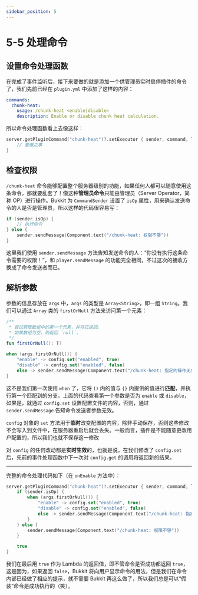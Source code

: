 ```yaml
---
sidebar_position: 5
---
```


# 5-5 处理命令

## 设置命令处理函数

在完成了事件监听后，接下来要做的就是添加一个供管理员实时启停插件的命令了，我们先前已经在 `plugin.yml` 中添加了这样的内容：

```yaml
commands:
  chunk-heat:
    usage: /chunk-heat <enable|disable>
    description: Enable or disable chunk heat calculation.
```

所以命令处理函数看上去像这样：

```kotlin
server.getPluginCommand("chunk-heat")?.setExecutor { sender, command, label, args ->
    // 要做之事
}
```

## 检查权限

`/chunk-heat` 命令能够配置整个服务器级别的功能，如果任何人都可以随意使用这条命令，那就要乱套了！像这种**管理员命令**只能由管理员（Server Operator，简称 OP）进行操作。Bukkit 为 `CommandSender` 设置了 `isOp` 属性，用来确认发送命令的人是否是管理员，所以这样的代码很容易写：

```kotlin
if (sender.isOp) {
    // 执行命令
} else {
    sender.sendMessage(Component.text("/chunk-heat: 权限不够"))
}
```

这里我们使用 `sender.sendMessage` 方法告知发送命令的人：“你没有执行这条命令需要的权限！”，和 `player.sendMessage` 的功能完全相同，不过这次的接收方换成了命令发送者而已。

## 解析参数

参数的信息存放在 `args` 中，`args` 的类型是 `Array<String>`，即一组 `String`。我们可以通过 `Array` 类的 `firstOrNull` 方法来访问第一个元素：

```kotlin
/**
 * 尝试获取数组中的第一个元素，并将它返回。
 * 如果数组为空，则返回 `null`。
 */
fun firstOrNull(): T?
```

```kotlin
when (args.firstOrNull()) {
    "enable" -> config.set("enabled", true)
    "disable" -> config.set("enabled", false)
    else -> sender.sendMessage(Component.text("/chunk-heat: 指定的操作无效"))
}
```

这不是我们第一次使用 `when` 了，它将 `()` 内的值与 `{}` 内提供的值进行**匹配**，并执行第一个匹配到的分支。上面的代码查看第一个参数是否为 `enable` 或 `disable`，如果是，就通过 `config.set` 设置配置文件的内容，否则，通过 `sender.sendMessage` 告知命令发送者参数无效。

`config` 对象的 `set` 方法用于**临时**改变配置的内容，除非手动保存，否则这些修改不会写入到文件中，在服务器重启后就会丢失。一般而言，插件是不能随意更改用户配置的，所以我们也就不保存这一修改

对 `config` 的任何改动都是**实时生效**的，也就是说，在我们修改了 `config.set` 后，先前的事件处理函数中下一次对 `config.get` 的调用将返回新的结果。

---

完整的命令处理代码如下（在 `onEnable` 方法中）：

```kotlin
server.getPluginCommand("chunk-heat")?.setExecutor { sender, command, label, args ->
    if (sender.isOp) {
        when (args.firstOrNull()) {
            "enable" -> config.set("enabled", true)
            "disable" -> config.set("enabled", false)
            else -> sender.sendMessage(Component.text("/chunk-heat: 指定的操作无效"))
        }
    } else {
        sender.sendMessage(Component.text("/chunk-heat: 权限不够"))
    }

    true
}
```

我们在最后用 `true` 作为 Lambda 的返回值，即不管命令是否成功都返回 `true`，这是因为，如果返回 `false`，Bukkit 将向用户显示命令的用法，但是我们在命令内部已经做了相应的提示，就不需要 Bukkit 再这么做了，所以我们总是可以“假装”命令是成功执行的（笑）。